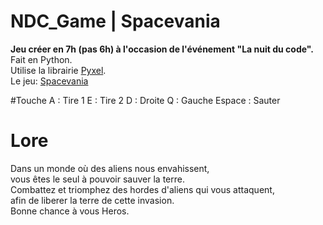 # NDC_Game | Spacevania

**Jeu créer en 7h (pas 6h) à l'occasion de l'événement "La nuit du code".<br>**
Fait en Python.<br>
Utilise la librairie <a href="https://github.com/kitao/pyxel">Pyxel</a>.<br>
Le jeu: <a href="https://kitao.github.io/pyxel/wasm/launcher/?run=foubabouche.NDC_Game.Spacevania.app">Spacevania</a><br>

#Touche
A : Tire 1
E : Tire 2
D : Droite
Q : Gauche
Espace : Sauter

# Lore
Dans un monde où des aliens nous envahissent,<br>
vous êtes le seul à pouvoir sauver la terre.<br>
Combattez et triomphez des hordes d'aliens qui vous attaquent,<br>
afin de liberer la terre de cette invasion.<br>
Bonne chance à vous Heros.
